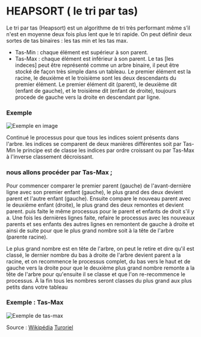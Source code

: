 # HEAPSORT ( le tri par tas)

Le tri par tas (Heapsort) est un algorithme de tri très performant même s’il n'est en moyenne deux fois plus lent que le tri rapide.
On peut définir deux sortes de tas binaires : les tas min et les tas max.
* Tas-Min : chaque élément est supérieur à son parent.
* Tas-Max : chaque élément est inférieur à son parent.
Le tas [les indeces] peut être représenté comme un arbre binaire, il peut être stocké de façon très simple dans un tableau. Le premier élément est la racine, le deuxième et le troisième sont les deux descendants du premier élément. Le premier élément dit (parent), le deuxième dit (enfant de gauche), et le troisième dit (enfant de droite), toujours procede de gauche vers la droite en descendant par ligne. 

### Exemple

![Exemple en image](http://sdz.tdct.org/sdz/medias/uploads.siteduzero.com_files_286001_287000_286613.jpg)


Continué le processus pour que tous les indices soient présents dans l'arbre.
les indices se comparent de deux manières différentes soit par Tas-Min le principe est de classe les indices par ordre croissant ou par Tas-Max à l'inverse classement décroissant.

### nous allons procéder par Tas-Max ;

Pour commencer comparer le premier parent (gauche) de l'avant-dernière ligne avec son premier enfant (gauche), le plus grand des deux devient parent et l'autre enfant (gauche).
Ensuite compare le nouveau parent avec le deuxième enfant (droite), le plus grand des deux remontes et devient parent. 
puis faite le même processus pour le parent et enfants de droit s'il y a.
Une fois les dernières lignes faite, refaire le processus avec les nouveaux parents et ses enfants des autres lignes en remontent de gauche à droite et ainsi de suite pour que le plus grand nombre soit à la tête de l'arbre (parente racine).

Le plus grand nombre est en tête de l'arbre, on peut le retire et dire qu'il est classé, le dernier nombre du bas à droite de l'arbre devient parent a la racine, et on recommence le processus complet, du bas vers le haut et de gauche vers la droite pour que le deuxième plus grand nombre remonte a la tête de l'arbre pour qu'ensuite il se classe et que l'on re-recommence le processus.
À la fin tous les nombres seront classes du plus grand aux plus petits dans votre tableau


### Exemple : Tas-Max
![Exemple de tas-max](https://upload.wikimedia.org/wikipedia/commons/f/fe/Heap_sort_example.gif)



Source : [Wikipédia](https://fr.wikipedia.org/wiki/Tri_par_tas)
         [Turoriel](http://sdz.tdct.org/sdz/le-tri-par-tas.html)














 